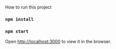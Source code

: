 How to run this project

### `npm install`

### `npm start`

Open [http://localhost:3000](http://localhost:3000) to view it in the browser.
